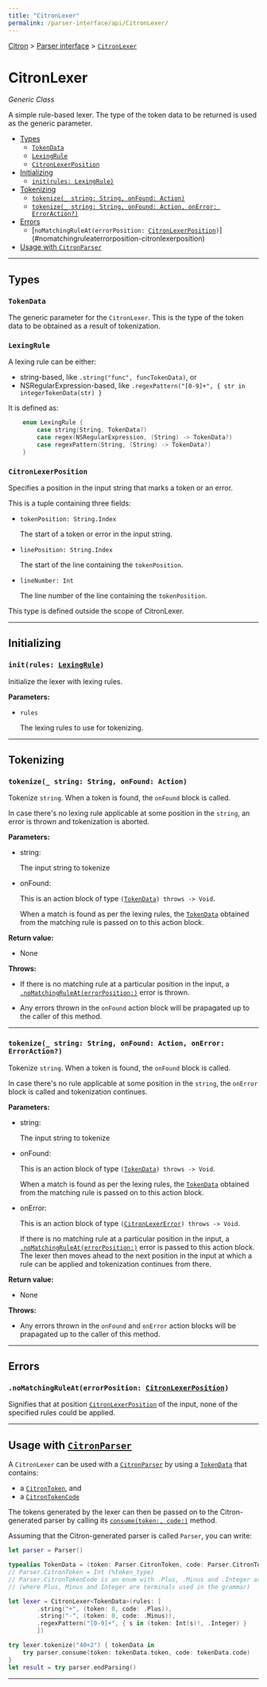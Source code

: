 ```yaml
---
title: "CitronLexer"
permalink: /parser-interface/api/CitronLexer/
---
```


[Citron] > [Parser interface] > [`CitronLexer`]

[Citron]: /citron
[Parser interface]: /citron/parser-interface
[`CitronLexer`]: .

# CitronLexer

_Generic Class_

A simple rule-based lexer. The type of the token data to be returned is
used as the generic parameter.

  - [Types](#types)
     - [`TokenData`](#tokendata)
     - [`LexingRule`](#lexingrule)
     - [`CitronLexerPosition`](#citronlexerposition)
  - [Initializing](#initializing)
     - [`init(rules: LexingRule)`](#initrules-lexingrule)
  - [Tokenizing](#tokenizing)
     - [`tokenize(_ string: String, onFound: Action)`](#tokenize_-string-string-onfound-action)
     - [`tokenize(_ string: String, onFound: Action, onError: ErrorAction?)`](#tokenize_-string-string-onfound-action-onerror-erroraction)
  - [Errors](#errors)
     - [`noMatchingRuleAt(errorPosition: `[`CitronLexerPosition`]`)`](#nomatchingruleaterrorposition-citronlexerposition)
  - [Usage with `CitronParser`](#usage-with-citronparser)

---

## Types

### `TokenData`

The generic parameter for the `CitronLexer`. This is the type of the
token data to be obtained as a result of tokenization.

### `LexingRule`

A lexing rule can be either:
  - string-based, like `.string("func", funcTokenData)`, or
  - NSRegularExpression-based, like `.regexPattern("[0-9]+", { str in integerTokenData(str) }`

It is defined as:

~~~ Swift
    enum LexingRule {
        case string(String, TokenData?)
        case regex(NSRegularExpression, (String) -> TokenData?)
        case regexPattern(String, (String) -> TokenData?)
    }
~~~

### `CitronLexerPosition`

Specifies a position in the input string that marks a token or an error.

This is a tuple containing three fields:

  - `tokenPosition: String.Index`

    The start of a token or error in the input string.

  - `linePosition: String.Index`

    The start of the line containing the `tokenPosition`.

  - `lineNumber: Int`

    The line number of the line containing the `tokenPosition`.

This type is defined outside the scope of CitronLexer.

---

## Initializing

### `init(rules: `[`LexingRule`]`)`

Initialize the lexer with lexing rules.

**Parameters:**

  - `rules`

    The lexing rules to use for tokenizing.

---

## Tokenizing

### `tokenize(_ string: String, onFound: Action)`

Tokenize `string`. When a token is found, the `onFound` block is called.

In case there's no lexing rule applicable at some position in the `string`,
an error is thrown and tokenization is aborted.

**Parameters:**

  - string:

    The input string to tokenize

  - onFound:

    This is an action block of type `(`[`TokenData`]`) throws -> Void`.

    When a match is found as per the lexing rules, the [`TokenData`]
    obtained from the matching rule is passed on to this action block.

**Return value:**

  - None

**Throws:**

  - If there is no matching rule at a particular position in the input,
    a [`.noMatchingRuleAt(errorPosition:)`] error is thrown.

  - Any errors thrown in the `onFound` action block
    will be prapagated up to the caller of this method.

---

### `tokenize(_ string: String, onFound: Action, onError: ErrorAction?)`

Tokenize `string`. When a token is found, the `onFound` block is called.

In case there's no rule applicable at some position in the `string`,
the `onError` block is called and tokenization continues.

**Parameters:**

  - string:

    The input string to tokenize

  - onFound:

    This is an action block of type `(`[`TokenData`]`) throws -> Void`.

    When a match is found as per the lexing rules, the [`TokenData`]
    obtained from the matching rule is passed on to this action block.

  - onError:

    This is an action block of type `(`[`CitronLexerError`]`) throws -> Void`.

    If there is no matching rule at a particular position in the input,
    a [`.noMatchingRuleAt(errorPosition:)`][`CitronLexerError`] error is
    passed to this action block. The lexer then moves ahead to the next
    position in the input at which a rule can be applied and
    tokenization continues from there.

**Return value:**

  - None

**Throws:**

  - Any errors thrown in the `onFound` and `onError` action blocks
    will be prapagated up to the caller of this method.

---

## Errors

### `.noMatchingRuleAt(errorPosition: `[`CitronLexerPosition`]`)`

Signifies that at position [`CitronLexerPosition`] of the input, none of the
specified rules could be applied.

---

## Usage with [`CitronParser`]

A `CitronLexer` can be used with a [`CitronParser`] by using a
[`TokenData`] that contains:
  - a [`CitronToken`], and
  - a [`CitronTokenCode`]

The tokens generated by the lexer can then be passed on to the
Citron-generated parser by calling its [`consume(token:, code:)`]
method.

[`consume(token:, code:)`]: ../CitronParser/#consumetoken-citrontoken-tokencode-citrontokencode

Assuming that the Citron-generated parser is called `Parser`, you can
write:

~~~ Swift
let parser = Parser()

typealias TokenData = (token: Parser.CitronToken, code: Parser.CitronTokenCode)
// Parser.CitronToken = Int (%token_type)
// Parser.CitronTokenCode is an enum with .Plus, .Minus and .Integer as values
// (where Plus, Minus and Integer are terminals used in the grammar)

let lexer = CitronLexer<TokenData>(rules: [
        .string("+", (token: 0, code: .Plus)),
        .string("-", (token: 0, code: .Minus)),
        .regexPattern("[0-9]+", { s in (token: Int(s)!, .Integer) }
        ])

try lexer.tokenize("40+2") { tokenData in
    try parser.consume(token: tokenData.token, code: tokenData.code)
}
let result = try parser.endParsing()
~~~

---

[`LexingRule`]: #lexingrule
[`TokenData`]: #tokendata
[`CitronLexerError`]: #nomatchingruleaterrorposition-citronlexerposition
[`.noMatchingRuleAt(errorPosition:)`]: #nomatchingruleaterrorposition-citronlexerposition
[`CitronLexerPosition`]: #citronlexerposition
[`CitronParser`]: ../CitronParser/#citronparser
[`CitronToken`]: ../CitronParser/#citrontoken
[`CitronTokenCode`]: ../CitronParser/#citrontokencode

